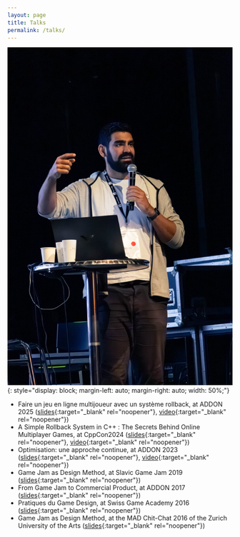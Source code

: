 ```yaml
---
layout: page
title: Talks
permalink: /talks/
---
```

![Credits : @matheo_hgy during [ADDON 2023](https://addon.events/)](/images/AddOn-16-scaled.jpg){: style="display: block;
  margin-left: auto;
  margin-right: auto;
  width: 50%;"}
- Faire un jeu en ligne multijoueur avec un système rollback, at ADDON 2025 ([slides](https://eliasfarhan.ch/ADDON2025){:target="_blank" rel="noopener"}, [video](https://www.youtube.com/watch?v=1gXWoCVc330){:target="_blank" rel="noopener"})
- A Simple Rollback System in C++ : The Secrets Behind Online Multiplayer Games, at CppCon2024 ([slides](https://eliasfarhan.ch/CppCon2024){:target="_blank" rel="noopener"}, [video](https://www.youtube.com/watch?v=xkcGa-Xw154){:target="_blank" rel="noopener"})
- Optimisation: une approche continue, at ADDON 2023 ([slides](https://eliasfarhan.ch/ADDON2023){:target="_blank" rel="noopener"}, [video](https://www.youtube.com/watch?v=IsZuUBd-sZE){:target="_blank" rel="noopener"})
- Game Jam as Design Method, at Slavic Game Jam 2019 ([slides](https://docs.google.com/presentation/d/1oxbHePoVySxuplyPtZrQF2u4H2rnLvTodrrakXbmQxY/edit?usp=sharing){:target="_blank" rel="noopener"})
- From Game Jam to Commercial Product, at ADDON 2017 ([slides](https://docs.google.com/presentation/d/1y6u3WKclTniK30tJpTuJNBNlhijEXBybJ-jglHCh9hQ/edit?usp=sharing){:target="_blank" rel="noopener"})
- Pratiques du Game Design, at Swiss Game Academy 2016 ([slides](https://docs.google.com/presentation/d/13--yvOkueVmzBTic6YvlTRt3Z0kl_gVZiHa7Snqt2MI/edit?usp=sharing){:target="_blank" rel="noopener"})
- Game Jam as Design Method, at the MAD Chit-Chat 2016 of the Zurich University of the Arts ([slides](https://docs.google.com/presentation/d/1S93jut-DcNvsV-CGgGNYkl0Pa1tyrewVFeY3Sak_Wjk/edit?usp=sharing){:target="_blank" rel="noopener"})
